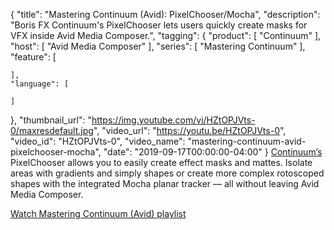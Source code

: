 {
  "title": "Mastering Continuum (Avid): PixelChooser/Mocha",
  "description": "Boris FX Continuum's PixelChooser lets users quickly create masks for VFX inside Avid Media Composer.",
  "tagging": {
    "product": [
      "Continuum"
    ],
    "host": [
      "Avid Media Composer"
    ],
    "series": [
      "Mastering Continuum"
    ],
    "feature": [

    ],
    "language": [

    ]
  },
  "thumbnail_url": "https://img.youtube.com/vi/HZtOPJVts-0/maxresdefault.jpg",
  "video_url": "https://youtu.be/HZtOPJVts-0",
  "video_id": "HZtOPJVts-0",
  "video_name": "mastering-continuum-avid-pixelchooser-mocha",
  "date": "2019-09-17T00:00:00-04:00"
}
[Continuum’s](https://borisfx.com/products/continuum/) PixelChooser allows you to easily create effect masks and mattes. Isolate areas with gradients and simply shapes or create more complex rotoscoped shapes with the integrated Mocha planar tracker — all without leaving Avid Media Composer.

[Watch Mastering Continuum (Avid) playlist](https://borisfx.com/videos/?tags=category:Mastering%20Continuum,host:Avid%20Media%20Composer&search= "Boris FX Mastering Continuum Avid")
